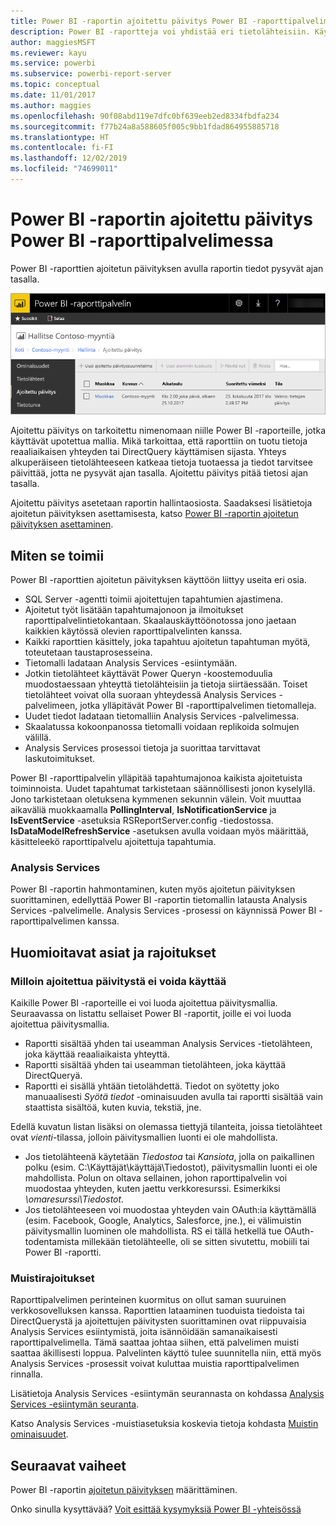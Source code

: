 ```yaml
---
title: Power BI -raportin ajoitettu päivitys Power BI -raporttipalvelimessa
description: Power BI -raportteja voi yhdistää eri tietolähteisiin. Käytettävissä on eri tietolähteitä riippuen siitä, miten tietoja käytetään.
author: maggiesMSFT
ms.reviewer: kayu
ms.service: powerbi
ms.subservice: powerbi-report-server
ms.topic: conceptual
ms.date: 11/01/2017
ms.author: maggies
ms.openlocfilehash: 90f08abd119e7dfc0bf639eeb2ed8334fbdfa234
ms.sourcegitcommit: f77b24a8a588605f005c9bb1fdad864955885718
ms.translationtype: HT
ms.contentlocale: fi-FI
ms.lasthandoff: 12/02/2019
ms.locfileid: "74699011"
---
```

# <a name="power-bi-report-scheduled-refresh-in-power-bi-report-server"></a>Power BI -raportin ajoitettu päivitys Power BI -raporttipalvelimessa
Power BI -raporttien ajoitetun päivityksen avulla raportin tiedot pysyvät ajan tasalla.

![Ajoitettu päivitys Power BI -raporttipalvelimessa](media/scheduled-refresh/scheduled-refresh-success.png)

Ajoitettu päivitys on tarkoitettu nimenomaan niille Power BI -raporteille, jotka käyttävät upotettua mallia. Mikä tarkoittaa, että raporttiin on tuotu tietoja reaaliaikaisen yhteyden tai DirectQuery käyttämisen sijasta. Yhteys alkuperäiseen tietolähteeseen katkeaa tietoja tuotaessa ja tiedot tarvitsee päivittää, jotta ne pysyvät ajan tasalla. Ajoitettu päivitys pitää tietosi ajan tasalla.

Ajoitettu päivitys asetetaan raportin hallintaosiosta. Saadaksesi lisätietoja ajoitetun päivityksen asettamisesta, katso [Power BI -raportin ajoitetun päivityksen asettaminen](configure-scheduled-refresh.md).

## <a name="how-this-works"></a>Miten se toimii
Power BI -raporttien ajoitetun päivityksen käyttöön liittyy useita eri osia.

* SQL Server -agentti toimii ajoitettujen tapahtumien ajastimena.
* Ajoitetut työt lisätään tapahtumajonoon ja ilmoitukset raporttipalvelintietokantaan. Skaalauskäyttöönotossa jono jaetaan kaikkien käytössä olevien raporttipalvelinten kanssa.
* Kaikki raporttien käsittely, joka tapahtuu ajoitetun tapahtuman myötä, toteutetaan taustaprosesseina.
* Tietomalli ladataan Analysis Services -esiintymään.
* Jotkin tietolähteet käyttävät Power Queryn -koostemoduulia muodostaessaan yhteyttä tietolähteisiin ja tietoja siirtäessään. Toiset tietolähteet voivat olla suoraan yhteydessä Analysis Services -palvelimeen, jotka ylläpitävät Power BI -raporttipalvelimen tietomalleja.
* Uudet tiedot ladataan tietomalliin Analysis Services -palvelimessa.
* Skaalatussa kokoonpanossa tietomalli voidaan replikoida solmujen välillä.
* Analysis Services prosessoi tietoja ja suorittaa tarvittavat laskutoimitukset.

Power BI -raporttipalvelin ylläpitää tapahtumajonoa kaikista ajoitetuista toiminnoista. Uudet tapahtumat tarkistetaan säännöllisesti jonon kyselyllä. Jono tarkistetaan oletuksena kymmenen sekunnin välein. Voit muuttaa aikaväliä muokkaamalla **PollingInterval**, **IsNotificationService** ja **IsEventService** -asetuksia RSReportServer.config -tiedostossa. **IsDataModelRefreshService** -asetuksen avulla voidaan myös määrittää, käsitteleekö raporttipalvelu ajoitettuja tapahtumia.

### <a name="analysis-services"></a>Analysis Services
Power BI -raportin hahmontaminen, kuten myös ajoitetun päivityksen suorittaminen, edellyttää Power BI -raportin tietomallin latausta Analysis Services -palvelimelle. Analysis Services -prosessi on käynnissä Power BI -raporttipalvelimen kanssa.

## <a name="considerations-and-limitations"></a>Huomioitavat asiat ja rajoitukset
### <a name="when-scheduled-refresh-cant-be-used"></a>Milloin ajoitettua päivitystä ei voida käyttää
Kaikille Power BI -raporteille ei voi luoda ajoitettua päivitysmallia. Seuraavassa on listattu sellaiset Power BI -raportit, joille ei voi luoda ajoitettua päivitysmallia.

* Raportti sisältää yhden tai useamman Analysis Services -tietolähteen, joka käyttää reaaliaikaista yhteyttä.
* Raportti sisältää yhden tai useamman tietolähteen, joka käyttää DirectQueryä.
* Raportti ei sisällä yhtään tietolähdettä. Tiedot on syötetty joko manuaalisesti *Syötä tiedot* -ominaisuuden avulla tai raportti sisältää vain staattista sisältöä, kuten kuvia, tekstiä, jne.

Edellä kuvatun listan lisäksi on olemassa tiettyjä tilanteita, joissa tietolähteet ovat *vienti*-tilassa, jolloin päivitysmallien luonti ei ole mahdollista.

* Jos tietolähteenä käytetään *Tiedostoa* tai *Kansiota*, jolla on paikallinen polku (esim. C:\Käyttäjät\käyttäjä\Tiedostot), päivitysmallin luonti ei ole mahdollista. Polun on oltava sellainen, johon raporttipalvelin voi muodostaa yhteyden, kuten jaettu verkkoresurssi. Esimerkiksi *\\omaresurssi\Tiedostot*.
* Jos tietolähteeseen voi muodostaa yhteyden vain OAuth:ia käyttämällä (esim. Facebook, Google, Analytics, Salesforce, jne.), ei välimuistin päivitysmallin luominen ole mahdollista. RS ei tällä hetkellä tue OAuth-todentamista millekään tietolähteelle, oli se sitten sivutettu, mobiili tai Power BI -raportti.

### <a name="memory-limits"></a>Muistirajoitukset
Raporttipalvelimen perinteinen kuormitus on ollut saman suuruinen verkkosovelluksen kanssa. Raporttien lataaminen tuoduista tiedoista tai DirectQuerystä ja ajoitettujen päivitysten suorittaminen ovat riippuvaisia Analysis Services esiintymistä, joita isännöidään samanaikaisesti raporttipalvelimella. Tämä saattaa johtaa siihen, että palvelimen muisti saattaa äkillisesti loppua. Palvelinten käyttö tulee suunnitella niin, että myös Analysis Services -prosessit voivat kuluttaa muistia raporttipalvelimen rinnalla.

Lisätietoja Analysis Services -esiintymän seurannasta on kohdassa [Analysis Services -esiintymän seuranta](https://docs.microsoft.com/sql/analysis-services/instances/monitor-an-analysis-services-instance).

Katso Analysis Services -muistiasetuksia koskevia tietoja kohdasta [Muistin ominaisuudet](https://docs.microsoft.com/sql/analysis-services/server-properties/memory-properties).

## <a name="next-steps"></a>Seuraavat vaiheet
Power BI -raportin [ajoitetun päivityksen](configure-scheduled-refresh.md) määrittäminen.

Onko sinulla kysyttävää? [Voit esittää kysymyksiä Power BI -yhteisössä](https://community.powerbi.com/)


